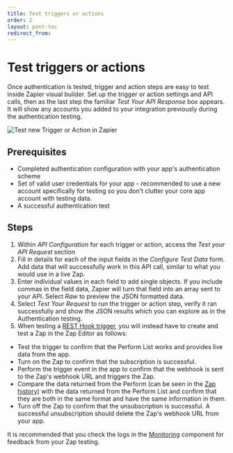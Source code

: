 ```yaml
---
title: Test triggers or actions
order: 2
layout: post-toc
redirect_from: 
---
```


# Test triggers or actions

Once authentication is tested, trigger and action steps are easy to test inside Zapier visual builder. Set up the trigger or action settings and API calls, then as the last step the familiar _Test Your API Response_ box appears. It will show any accounts you added to your integration previously during the authentication testing.

![Test new Trigger or Action in Zapier](https://cdn.zappy.app/b8bd7bcad203fd0473c25a64dd2203c6.png)

## Prerequisites

- Completed authentication configuration with your app's authentication scheme
- Set of valid user credentials for your app - recommended to use a new account specifically for testing so you don't clutter your core app account with testing data. 
- A successful authentication test

## Steps

1. Within _API Configuration_ for each trigger or action, access the _Test your API Request_ section
2. Fill in details for each of the input fields in the _Configure Test Data_ form. Add data that will successfully work in this API call, similar to what you would use in a live Zap.
3. Enter individual values in each field to add single objects. If you include commas in the field data, Zapier will turn that field into an array sent to your API. Select _Raw_ to preview the JSON formatted data.
4. Select _Test Your Request_ to run the trigger or action step, verify it ran successfully and show the JSON results which you can explore as in the Authentication testing.
5. When testing a [REST Hook trigger](https://platform.zapier.com/build/hook-trigger), you will instead have to create and test a Zap in the Zap Editor as follows:

- Test the trigger to confirm that the Perform List works and provides live data from the app.
- Turn on the Zap to confirm that the subscription is successful.
- Perform the trigger event in the app to confirm that the webhook is sent to the Zap's webhook URL and triggers the Zap.
- Compare the data returned from the Perform (can be seen in the [Zap history](https://help.zapier.com/hc/en-us/articles/8496291148685-View-and-manage-your-Zap-history)) with the data returned from the Perform List and confirm that they are both in the same format and have the same information in them.
- Turn off the Zap to confirm that the unsubscription is successful. A successful unsubscription should delete the Zap's webhook URL from your app.

It is recommended that you check the logs in the [Monitoring](https://platform.zapier.com/build/test-monitoring) component for feedback from your Zap testing.